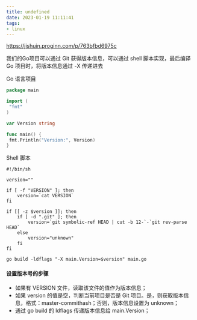 ```yaml
---
title: undefined
date: 2023-01-19 11:11:41
tags:
- linux
---
```


https://jishuin.proginn.com/p/763bfbd6975c

我们的Go项目可以通过 Git 获得版本信息，可以通过 shell 脚本实现，最后编译 Go 项目时，将版本信息通过 -X 传递进去

Go 语言项目

```go
package main

import (
 "fmt"
)

var Version string

func main() {
 fmt.Println("Version:", Version)
}
```

Shell 脚本

```shell
#!/bin/sh

version=""

if [ -f "VERSION" ]; then
    version=`cat VERSION`
fi

if [[ -z $version ]]; then
    if [ -d ".git" ]; then
        version=`git symbolic-ref HEAD | cut -b 12-`-`git rev-parse HEAD`
    else
        version="unknown"
    fi
fi

go build -ldflags "-X main.Version=$version" main.go
```

#### 设置版本号的步骤

- 如果有 VERSION 文件，读取该文件的值作为版本信息；
- 如果 version 的值是空，判断当前项目是否是 Git 项目。是，则获取版本信息，格式：master-commithash；否则，版本信息设置为 unknown；
- 通过 go build 的 ldflags 传递版本信息给 main.Version；